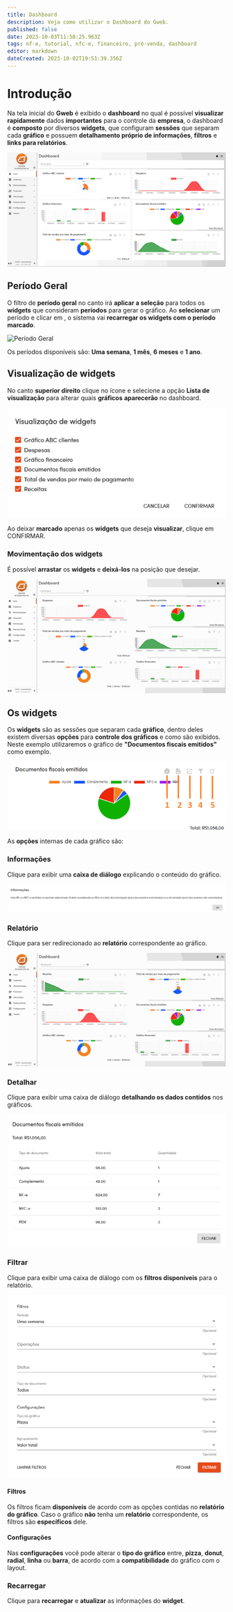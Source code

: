 ```yaml
---
title: Dashboard
description: Veja como utilizar o Dashboard do Gweb.
published: false
date: 2023-10-03T11:58:25.963Z
tags: nf-e, tutorial, nfc-e, financeiro, pré-venda, dashboard
editor: markdown
dateCreated: 2023-10-02T19:51:39.356Z
---
```


# Introdução

Na tela inicial do **Gweb** é exibido o **dashboard** no qual é possível **visualizar** **rapidamente** dados **importantes** para o controle da **empresa**, o dashboard é **composto** por diversos **widgets**, que configuram **sessões** que separam cada **gráfico** e possuem **detalhamento próprio de informações**, **filtros** e **links para relatórios**.

![Tela principal do dashboard](/dashboard/dashboard_main.png)

## Período Geral

O filtro de **período geral** no canto irá **aplicar a seleção** para todos os **widgets** que consideram **períodos** para gerar o gráfico.
Ao **selecionar** um período e clicar em <span class="mdi mdi-refresh"></span>, o sistema vai **recarregar os widgets com o período marcado**.

![Período Geral](/dashboard/período_geral.png)

Os períodos disponíveis são: **Uma semana**, **1 mês**, **6 meses** e **1 ano**.

## Visualização de widgets
No canto **superior direito** clique no ícone <span class="mdi mdi-menu"></span> e selecione a opção **Lista de visualização** para alterar quais **gráficos** **aparecerão** no dashboard.

![Visualização de widgets](/dashboard/visualizacao_widgets.png)

Ao deixar **marcado** apenas os **widgets** que deseja **visualizar**, clique em <span class="mat-button">CONFIRMAR</span>.

### Movimentação dos widgets

É possível **arrastar** os **widgets** e **deixá-los** na posição que desejar.

![Alterar ordem dos widgets](/dashboard/alterar_ordem.gif)

## Os widgets

Os **widgets** são as sessões que separam cada **gráfico**, dentro deles existem diversas **opções** para **controle dos gráficos** e como são exibidos. Neste exemplo utilizaremos o gráfico de **"Documentos fiscais emitidos"** como exemplo.

![Widget de exemplo](/dashboard/grafico_opcoes_exemplo.png)

As **opções** internas de cada gráfico são:

### <span class="mdi mdi-information"></span> Informações

Clique para exibir uma **caixa de diálogo** explicando o conteúdo do gráfico.

![Informações do gráfico](/dashboard/informacoes_grafico.png)

### <span class="mdi mdi-file-document"></span> Relatório

Clique para ser redirecionado ao **relatório** correspondente ao gráfico.

![Relatório do gráfico](/dashboard/relatorios_grafico.gif)

### <span class="mdi mdi-launch"></span> Detalhar

Clique para exibir uma caixa de diálogo **detalhando os dados contidos** nos gráficos.

![Detalhes do gráfico](/dashboard/detalhar_grafico.png)

### <span class="mdi mdi-filter"></span> Filtrar

Clique para exibir uma caixa de diálogo com os **filtros disponíveis** para o relatório.

![Filtros do gráfico](/dashboard/filtros_grafico.png)

#### Filtros
Os filtros ficam **disponíveis** de acordo com as opções contidas no **relatório do gráfico**. Caso o gráfico **não** tenha um **relatório** correspondente, os filtros são **específicos** dele.

#### Configurações

Nas **configurações** você pode alterar o **tipo do gráfico** entre, **pizza**, **donut**, **radial**, **linha** ou **barra**, de acordo com a **compatibilidade** do gráfico com o layout.

### <span class="mdi mdi-refresh"></span> Recarregar

Clique para **recarregar** e **atualizar** as informações do **widget**.
